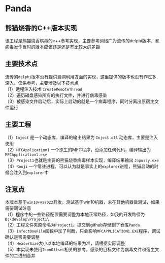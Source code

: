 # Panda 
## 熊猫烧香的C++版本实现

该工程是熊猫烧香病毒的c++参考实现，主要参考网络广为流传的delphi版本，和病毒发作当时的版本应该还是还是有比较大的差距    

## 主要技术点
流传的`delphi`版本没有提供漏洞利用方面的实现，这里提供的版本也没有作过多深入，仅供参考，主要涉及以下技术点  
（1）远程注入技术 `CreateRemoteThread`  
（2）遍历磁盘感染所有的执行文件，并进行病毒感染   
（3）被感染文件启动后，实际上启动的就是一个病毒程序，同时分离出原宿主文件运行  

## 主要工程
（1）`Inject` 是一个动态库，编译的输出结果为 `Inject.dll` 动态库，主要是注入使用  
（2）`MFCApplication1` 一个原生的MFC程序，没添加任何代码，编译输出为 `MFCApplication1.exe`  
（3）`Project1`也就是主要的熊猫烧香病毒样本实现，编译结果输出 `Japussy.exe `  
（4）`Rouji` 一个常驻进程，可以认为就是事实上的`explorer`进程，熊猫启动的时候会注入到`explorer`中   

## 注意点
本版本基于`win10+vs2022`开发，测试基于win10机器，未在其他机器做测试，如果需要调试注意  
（1）程序中的一些路径配置需要调整为本地正常路径，如我的开发路径为`D:\develop\Project1\`   
（2）工程文件夹原命名为`Project1`，提交到github存储到了仓库`Panda`   
（3）`InfectOneFile`函数中加了判断，只会影响`MFCAPPLICATION1.EXE`程序，调试确认是否需要调整   
（4）`HeaderSize`大小以本地编译的结果为准，请根据实际调整    
（5）本实现未使用`IconOffset`相关的参考，感染的目标文件为病毒文件和宿主文件的二进制合并    